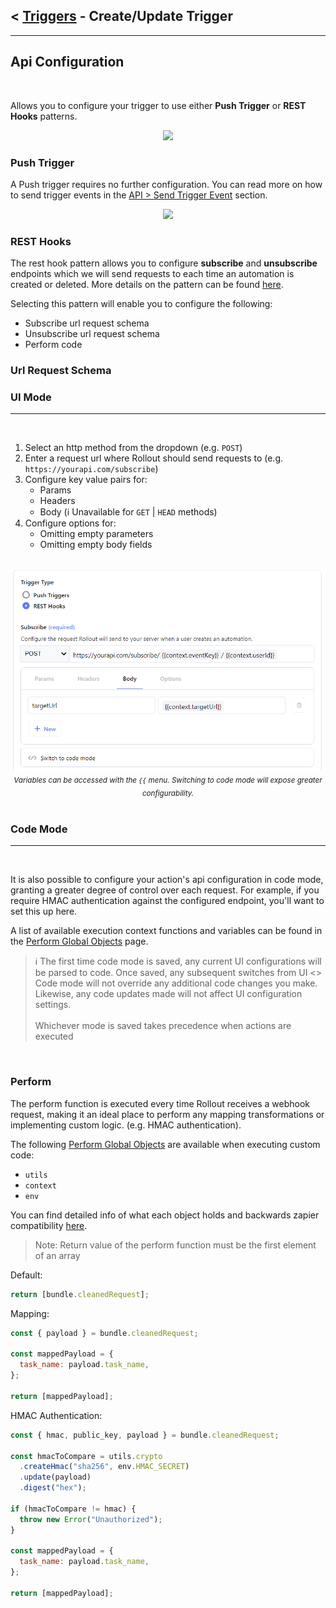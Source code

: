 ## < [Triggers](Triggers.md) - Create/Update Trigger

---

## Api Configuration

<br />

Allows you to configure your trigger to use either **Push Trigger** or **REST Hooks** patterns.

<p align="center">
  <img src="https://user-images.githubusercontent.com/37576329/170776344-a0c8a558-052d-438c-951a-d83b76f10177.png">
</p>

### Push Trigger

A Push trigger requires no further configuration. You can read more on how to send trigger events in the [API > Send Trigger Event](../../api/TriggerEvents.md) section.

<p align="center">
  <img src="https://user-images.githubusercontent.com/37576329/170776572-0d6e1a0c-fb38-44f3-833e-1f9a6275a827.png">
</p>

### REST Hooks

The rest hook pattern allows you to configure **subscribe** and **unsubscribe** endpoints which we will send requests to each time an automation is created or deleted. More details on the pattern can be found [here](https://resthooks.org/).

Selecting this pattern will enable you to configure the following:

- Subscribe url request schema
- Unsubscribe url request schema
- Perform code

### **Url Request Schema**

### UI Mode

---

<br />

1. Select an http method from the dropdown (e.g. `POST`)
2. Enter a request url where Rollout should send requests to (e.g. `https://yourapi.com/subscribe`)
3. Configure key value pairs for:
   - Params
   - Headers
   - Body (:information_source: Unavailable for `GET` | `HEAD` methods)
4. Configure options for:
   - Omitting empty parameters
   - Omitting empty body fields

<br/>

<div align="center">
  <img width="550px" src="../../img/url-request-box.png">
</div>
<div align="center">
  <sub><i>Variables can be accessed with the <code>{{</code> menu. Switching to code mode will expose greater configurability. </i></sub>
</div >

<br />

### Code Mode

---

<br />

It is also possible to configure your action's api configuration in code mode, granting a greater degree of control over each request. For example, if you require HMAC authentication against the configured endpoint, you'll want to set this up here.

A list of available execution context functions and variables can be found in the [Perform Global Objects](../../api/perform-code-global-objects.md) page.

> :information_source: The first time code mode is saved, any current UI configurations will be parsed to code. Once saved, any subsequent switches from UI <> Code mode will not override any additional code changes you make. Likewise, any code updates made will not affect UI configuration settings.
> <br /><br />
> Whichever mode is saved takes precedence when actions are executed

<br />

### **Perform**

The perform function is executed every time Rollout receives a webhook request, making it an ideal place to perform any mapping transformations or implementing custom logic. (e.g. HMAC authentication).

The following [Perform Global Objects](../../api/perform-code-global-objects.md) are available when executing custom code:

- `utils`
- `context`
- `env`

You can find detailed info of what each object holds and backwards zapier compatibility [here](../../api/perform-code-global-objects.md).

> Note: Return value of the perform function must be the first element of an array

Default:

```javascript
return [bundle.cleanedRequest];
```

Mapping:

```javascript
const { payload } = bundle.cleanedRequest;

const mappedPayload = {
  task_name: payload.task_name,
};

return [mappedPayload];
```

HMAC Authentication:

```javascript
const { hmac, public_key, payload } = bundle.cleanedRequest;

const hmacToCompare = utils.crypto
  .createHmac("sha256", env.HMAC_SECRET)
  .update(payload)
  .digest("hex");

if (hmacToCompare != hmac) {
  throw new Error("Unauthorized");
}

const mappedPayload = {
  task_name: payload.task_name,
};

return [mappedPayload];
```

